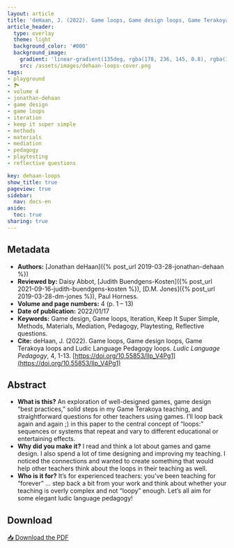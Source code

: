 ```yaml
---
layout: article
title: 'deHaan, J. (2022). Game loops, Game design loops, Game Terakoya loops and Ludic Language Pedagogy loops'
article_header:
  type: overlay
  theme: light
  background_color: '#000'
  background_image:
    gradient: 'linear-gradient(135deg, rgba(178, 236, 145, 0.8), rgba(147, 81, 182, 0.8))'
    src: /assets/images/dehaan-loops-cover.png
tags:
- playground
- 🏞
- volume 4
- jonathan-dehaan
- game design
- game loops
- iteration
- keep it super simple
- methods
- materials
- mediation
- pedagogy
- playtesting
- reflective questions

key: dehaan-loops
show_title: true
pageview: true
sidebar:
  nav: docs-en
aside:
  toc: true
sharing: true
---
```


<meta name="citation_title" content="Game loops, Game design loops, Game Terakoya loops and Ludic Language Pedagogy loops">
<meta name="citation_author" content="deHaan, Jonathan">
<meta name="citation_publication_date" content="2022/01/17">
<meta name="citation_journal_title" content="Ludic Language Pedagogy">
<meta name="citation_volume" content="4">
<meta name="citation_firstpage" content="1">
<meta name="citation_lastpage" content="13">
<meta name="citation_pdf_url" content="http://www.llpjournal.org/assets/publication-pdfs/dehaan-game-loops.pdf">

<!--more-->

## Metadata

- **Authors:** [Jonathan deHaan]({% post_url 2019-03-28-jonathan-dehaan %})
- **Reviewed by:** Daisy Abbot, [Judith Buendgens-Kosten]({% post_url 2021-09-16-judith-buendgens-kosten %}), [D.M. Jones]({% post_url 2019-03-28-dm-jones %}), Paul Horness.
- **Volume and page numbers:** 4 (p. 1 – 13)
- **Date of publication:** 2022/01/17
- **Keywords:** Game design, Game loops, Iteration, Keep It Super Simple, Methods, Materials, Mediation, Pedagogy, Playtesting, Reflective questions.
- **Cite:** deHaan, J. (2022). Game loops, Game design loops, Game Terakoya loops and Ludic Language Pedagogy loops. *Ludic Language Pedagogy*, 4, 1-13. [https://doi.org/10.55853/llp_V4Pg1](https://doi.org/10.55853/llp_V4Pg1)

## Abstract

- **What is this?** An exploration of well-designed games, game design “best practices,” solid steps in my Game Terakoya teaching, and straightforward questions for other teachers using games. I’ll loop back again and again ;) in this paper to the central concept of “loops:” sequences or systems that repeat and vary to different educational or entertaining effects.
- **Why did you make it?** I read and think a lot about games and game design. I also spend a lot of time designing and improving my teaching. I noticed the connections and wanted to create something that would help other teachers think about the loops in their teaching as well.
- **Who is it for?** It’s for experienced teachers: you’ve been teaching for “forever” … step back a bit from your work and think about whether your teaching is overly complex and not “loopy” enough. Let’s all aim for some elegant ludic language pedagogy!

## Download

<a class="button button--action button--rounded button--lg" href="/assets/publication-pdfs/dehaan-game-loops.pdf"><i class="fas fa-file-download"></i> 📥 Download the PDF </a>
